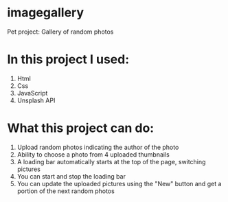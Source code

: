 # imagegallery
Pet project: Gallery of random photos
# In this project I used:
1) Html
2) Css
3) JavaScript
4) Unsplash API
# What this project can do:
1) Upload random photos indicating the author of the photo
2) Ability to choose a photo from 4 uploaded thumbnails
3) A loading bar automatically starts at the top of the page, switching pictures
4) You can start and stop the loading bar
5) You can update the uploaded pictures using the "New" button and get a portion of the next random photos
